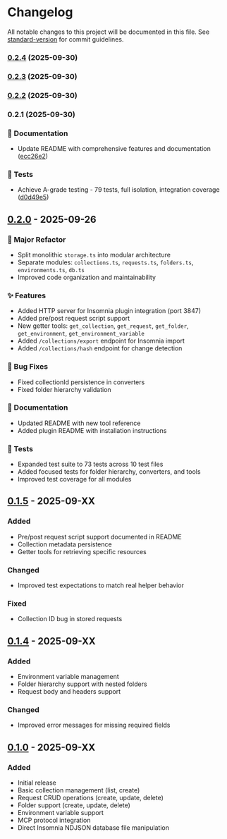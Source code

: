 # Changelog

All notable changes to this project will be documented in this file. See [standard-version](https://github.com/conventional-changelog/standard-version) for commit guidelines.

### [0.2.4](https://github.com/meatpaste/insomnia-mcp/compare/v0.2.3...v0.2.4) (2025-09-30)

### [0.2.3](https://github.com/meatpaste/insomnia-mcp/compare/v0.2.2...v0.2.3) (2025-09-30)

### [0.2.2](https://github.com/meatpaste/insomnia-mcp/compare/v0.2.1...v0.2.2) (2025-09-30)

### 0.2.1 (2025-09-30)


### 📝 Documentation

* Update README with comprehensive features and documentation ([ecc26e2](https://github.com/meatpaste/insomnia-mcp/commit/ecc26e2bf899e71a3a868100691a6858d43c545b))


### 🧪 Tests

* Achieve A-grade testing - 79 tests, full isolation, integration coverage ([d0d49e5](https://github.com/meatpaste/insomnia-mcp/commit/d0d49e527fb568fed2590f5a493db7407166587d))

## [0.2.0] - 2025-09-26

### 🎉 Major Refactor
- Split monolithic `storage.ts` into modular architecture
- Separate modules: `collections.ts`, `requests.ts`, `folders.ts`, `environments.ts`, `db.ts`
- Improved code organization and maintainability

### ✨ Features
- Added HTTP server for Insomnia plugin integration (port 3847)
- Added pre/post request script support
- New getter tools: `get_collection`, `get_request`, `get_folder`, `get_environment`, `get_environment_variable`
- Added `/collections/export` endpoint for Insomnia import
- Added `/collections/hash` endpoint for change detection

### 🐛 Bug Fixes
- Fixed collectionId persistence in converters
- Fixed folder hierarchy validation

### 📝 Documentation
- Updated README with new tool reference
- Added plugin README with installation instructions

### 🧪 Tests
- Expanded test suite to 73 tests across 10 test files
- Added focused tests for folder hierarchy, converters, and tools
- Improved test coverage for all modules

## [0.1.5] - 2025-09-XX

### Added
- Pre/post request script support documented in README
- Collection metadata persistence
- Getter tools for retrieving specific resources

### Changed
- Improved test expectations to match real helper behavior

### Fixed
- Collection ID bug in stored requests

## [0.1.4] - 2025-09-XX

### Added
- Environment variable management
- Folder hierarchy support with nested folders
- Request body and headers support

### Changed
- Improved error messages for missing required fields

## [0.1.0] - 2025-09-XX

### Added
- Initial release
- Basic collection management (list, create)
- Request CRUD operations (create, update, delete)
- Folder support (create, update, delete)
- Environment variable support
- MCP protocol integration
- Direct Insomnia NDJSON database file manipulation

[Unreleased]: https://github.com/yourusername/insomnia-mcp/compare/v0.2.0...HEAD
[0.2.0]: https://github.com/yourusername/insomnia-mcp/compare/v0.1.5...v0.2.0
[0.1.5]: https://github.com/yourusername/insomnia-mcp/compare/v0.1.4...v0.1.5
[0.1.4]: https://github.com/yourusername/insomnia-mcp/compare/v0.1.0...v0.1.4
[0.1.0]: https://github.com/yourusername/insomnia-mcp/releases/tag/v0.1.0